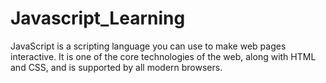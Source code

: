 # Javascript_Learning

JavaScript is a scripting language you can use to make web pages interactive. It is one of the core technologies of the web, along with HTML and CSS, and is supported by all modern browsers.

